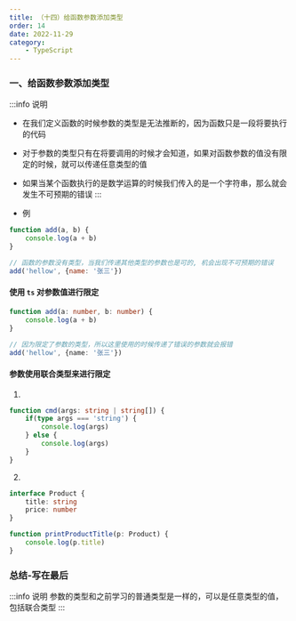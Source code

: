 ```yaml
---
title: （十四）给函数参数添加类型
order: 14
date: 2022-11-29
category:
    - TypeScript
---
```



### 一、给函数参数添加类型
:::info 说明
- 在我们定义函数的时候参数的类型是无法推断的，因为函数只是一段将要执行的代码

- 对于参数的类型只有在将要调用的时候才会知道，如果对函数参数的值没有限定的时候，就可以传递任意类型的值

- 如果当某个函数执行的是数学运算的时候我们传入的是一个字符串，那么就会发生不可预期的错误
:::
- 例
```js
function add(a, b) {
    console.log(a + b)
}

// 函数的参数没有类型，当我们传递其他类型的参数也是可的, 机会出现不可预期的错误
add('hellow', {name: '张三'})
```

#### 使用 `ts` 对参数值进行限定
```ts
function add(a: number, b: number) {
    console.log(a + b)
}

// 因为限定了参数的类型，所以这里使用的时候传递了错误的参数就会报错
add('hellow', {name: '张三'})
```

#### 参数使用联合类型来进行限定
1. 
```ts
function cmd(args: string | string[]) {
    if(type args === 'string') {
        console.log(args)
    } else {
        console.log(args)
    }
}
```
2. 
```ts
interface Product {
    title: string
    price: number
}

function printProductTitle(p: Product) {
    console.log(p.title)
}
```


### 总结-写在最后
:::info 说明
参数的类型和之前学习的普通类型是一样的，可以是任意类型的值，包括联合类型
:::